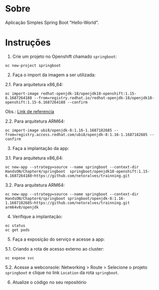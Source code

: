 # Sobre
Aplicação Simples Spring Boot "Hello-World".

# Instruções

1. Crie um projeto no Openshift chamado ```springboot```:
```
oc new-project springboot
```

2. Faça o import da imagem a ser utilizada:

2.1. Para arquitetura x86_64:
```
oc import-image redhat-openjdk-18/openjdk18-openshift:1.15-6.1687264188 --from=registry.redhat.io/redhat-openjdk-18/openjdk18-openshift:1.15-6.1687264188 --confirm
```
Obs.: [Link de referencia](https://catalog.redhat.com/software/containers/redhat-openjdk-18/openjdk18-openshift/58ada5701fbe981673cd6b10?container-tabs=gti)

2.2. Para arquitetura ARM64:
```
oc import-image ubi8/openjdk-8:1.16-1.1687182685 --from=registry.access.redhat.com/ubi8/openjdk-8:1.16-1.1687182685 --confirm
```

3. Faça a implantação da app:

3.1. Para arquitetura x86_64:
```
oc new-app --strategy=source --name springboot --context-dir HandsON/Chapter4/springboot  springboot/openjdk18-openshift:1.15-6.1687264188~https://github.com/netoralves/trainning.git
```

3.2. Para arquitetura ARM64:
```
oc new-app --strategy=source --name springboot --context-dir HandsON/Chapter4/springboot springboot/openjdk-8:1.16-1.1687182685~https://github.com/netoralves/trainning.git
arm64v8/openjdk
```

4. Verifique a implantação:
```
oc status
oc get pods
```
5. Faça a exposição do serviço e acesse a app:

5.1. Criando a rota de acesso externo ao cluster:

```
oc expose svc
```

5.2. Acesse a webconsole: Networking > Route > Selecione o projeto ```springboot``` e clique no link ```Location``` da rota ```springboot```.

6. Atualize o código no seu repositório 
